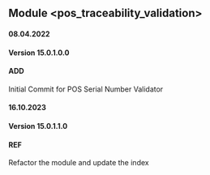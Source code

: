 ## Module <pos_traceability_validation>

#### 08.04.2022
#### Version 15.0.1.0.0
#### ADD
Initial Commit for POS Serial Number Validator

#### 16.10.2023
#### Version 15.0.1.1.0
#### REF
Refactor the module and update the index
